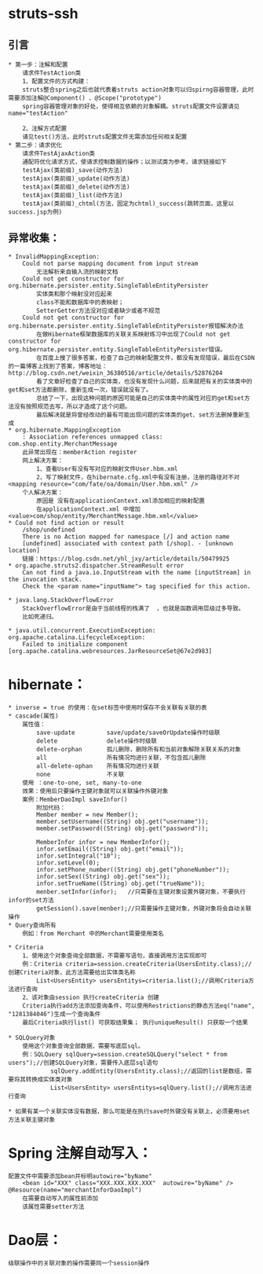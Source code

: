 # struts-ssh   

## 引言  
	* 第一步：注解和配置  
		请求件TestAction类
		1、配置文件的方式构建：
	 	struts整合spring之后也就代表着struts action对象可以归spirng容器管理，此时需要添加注解@Component() 、@Scope("prototype")
	 	spring容器管理对象的好处，使得相互依赖的对象解耦。struts配置文件设置请见name="testAction"
	 	
	 	2、注解方式配置
	 	请见test()方法，此时struts配置文件无需添加任何相关配置
	* 第二步：请求优化  
		请求件TestAjaxAction类
		通配符优化请求方式，使请求控制数据的操作；以测试类为参考，请求链接如下
		testAjax(类前缀)_save(动作方法)
		testAjax(类前缀)_update(动作方法)
		testAjax(类前缀)_delete(动作方法)
		testAjax(类前缀)_list(动作方法)
		testAjax(类前缀)_chtml(方法，固定为chtml)_success(跳转页面，这里以success.jsp为例)
		
## 异常收集：    
	* InvalidMappingException:  
		Could not parse mapping document from input stream
			无法解析来自输入流的映射文档
		Could not get constructor for org.hibernate.persister.entity.SingleTableEntityPersister
			实体类和那个映射没对应起来
			class不能和数据库中的表映射；
			SetterGetter方法没对应或者缺少或者不规范
		Could not get constructor for org.hibernate.persister.entity.SingleTableEntityPersister报错解决办法
			在做Hibernate框架数据库的关联关系映射练习中出现了Could not get constructor for org.hibernate.persister.entity.SingleTableEntityPersister错误。
			在百度上搜了很多答案，检查了自己的映射配置文件，都没有发现错误，最后在CSDN的一篇博客上找到了答案，博客地址：http://blog.csdn.net/weixin_36380516/article/details/52876204
			看了文章好检查了自己的实体类，也没有发现什么问题，后来就把有关的实体类中的get和set方法都删除，重新生成一次，错误就没有了。
			总结了一下，出现这种问题的原因可能是自己的实体类中的属性对应的get和set方法没有按照规范去写，所以才造成了这个问题。
			最后解决就是将曾经改动的最有可能出现问题的实体类的get、set方法删掉重新生成
	* org.hibernate.MappingException  
		: Association references unmapped class: com.shop.entity.MerchantMessage
		此异常出现在：memberAction register
		网上解决方案：
			1、查看User有没有写对应的映射文件User.hbm.xml
			2、写了映射文件，在hibernate.cfg.xml中有没有注册，注册的路径对不对<mapping resource="com/fate/oa/domain/User.hbm.xml" />
		个人解决方案：
			原因是 没有在applicationContext.xml添加相应的映射配置
			在applicationContext.xml 中增加<value>com/shop/entity/MerchantMessage.hbm.xml</value>
	* Could not find action or result  
		/shop/undefined
		There is no Action mapped for namespace [/] and action name 
		[undefined] associated with context path [/shop]. - [unknown location]
		链接：https://blog.csdn.net/yhl_jxy/article/details/50479925
	* org.apache.struts2.dispatcher.StreamResult error  
		Can not find a java.io.InputStream with the name [inputStream] in the invocation stack. 
		Check the <param name="inputName"> tag specified for this action.			
	
	* java.lang.StackOverflowError  
		StackOverflowError是由于当前线程的栈满了  ，也就是函数调用层级过多导致。
		比如死递归。
		
	* java.util.concurrent.ExecutionException: org.apache.catalina.LifecycleException:   
		Failed to initialize component [org.apache.catalina.webresources.JarResourceSet@67e2d983]
# hibernate：  
	* inverse = true 的使用：在set标签中使用时保存不会关联有关联的表  
	* cascade(属性)  
		属性值：
			save-update			save/update/saveOrUpdate操作时级联
			delete				delete操作时级联
			delete-orphan		孤儿删除，删除所有和当前对象解除关联关系的对象
			all					所有情况均进行关联，不包含孤儿删除
			all-delete-ophan	所有情况均进行关联
			none 				不关联
		使用 ：one-to-one, set, many-to-one 
		效果：使用后只要操作主键对象就可以关联操作外键对象
		案例：MemberDaoImpl saveInfor()
			附加代码：
			Member member = new Member();
			member.setUsername((String) obj.get("username"));
			member.setPassword((String) obj.get("password"));
			
			MemberInfor infor = new MemberInfor();
			infor.setEmail((String) obj.get("email"));
			infor.setIntegral("10");
			infor.setLevel(0);
			infor.setPhone_number((String) obj.get("phoneNumber"));
			infor.setSex((String) obj.get("sex"));
			infor.setTrueName((String) obj.get("trueName"));
			menber.setInfor(infor);	  //只需要在主键对象设置外键对象，不要执行infor的set方法
			getSession().save(menber);//只需要操作主键对象，外键对象将会自动关联操作
	* Query查询所有   
		例如：from Merchant 中的Merchant需要使用类名
		
	* Criteria  
		1、使用这个对象查询全部数据，不需要写语句，直接调用方法实现即可
		例：Criteria criteria=session.createCriteria(UsersEntity.class);//创建Criteria对象，此方法需要给出实体类名称
	        List<UsersEntity> usersEntitys=criteria.list();//调用Criteria方法进行查询
		2、该对象由session 执行createCriteria 创建
		Criteria执行add方法添加查询条件，可以使用Restrictions的静态方法eq("name", "1281384046")生成一个查询条件
		最后Criteria执行list() 可获取结果集； 执行uniqueResult()	只获取一个结果
	        
	* SQLQuery对象  
		使用这个对象查询全部数据，需要写底层sql。
		例：SQLQuery sqlQuery=session.createSQLQuery("select * from users");//创建SQLQuery对象，需要传入底层sql语句
		        sqlQuery.addEntity(UsersEntity.class);//返回的list是数组，需要将其转换成实体类对象
		        List<UsersEntity> usersEntitys=sqlQuery.list();//调用方法进行查询
	
	* 如果有某一个关联实体没有数据，那么可能是在执行save时外键没有关联上，必须要用set方法关联主键对象  
				
# Spring 注解自动写入：    
	配置文件中需要添加bean并标明autowire="byName"
		<bean id="XXX" class="XXX.XXX.XXX.XXX"  autowire="byName" />
	@Resource(name="merchantInforDaoImpl")
		在需要自动写入的属性前添加
		该属性需要setter方法
		

# Dao层：  
	级联操作中的关联对象的操作需要同一个session操作  